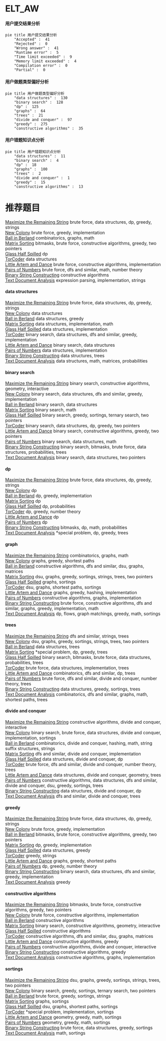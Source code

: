 # ELT_AW
<!-- tabs:start -->
#### **用户提交结果分析**

```mermaid
pie title 用户提交结果分析
    "Accepted" :  41
    "Rejected" :  0
    "Wrong answer" :  41
    "Runtime error" :  5
    "Time limit exceeded" :  9
    "Memory limit exceeded" :  4
    "Compilation error" :  0
    "Partial" :  0
```
#### **用户做题类型偏好分析**

```mermaid
pie title 用户做题类型偏好分析
    "data structures" :  130
    "binary search" :  128
    "dp" :  125
    "graphs" :  64
    "trees" :  21
    "divide and conquer" :  97
    "greedy" :  275
    "constructive algorithms" :  35
```
#### **用户错题知识点分析**

```mermaid
pie title 用户错题知识点分析
    "data structures" :  11
    "binary search" :  4
    "dp" :  18
    "graphs" :  100
    "trees" :  2
    "divide and conquer" :  1
    "greedy" :  15
    "constructive algorithms" :  13
```
<!-- tabs:end -->
# 推荐题目
[Maximize the Remaining String](http://codeforces.com/problemset/problem/1506/G)		brute force,
                        data structures,
                        dp,
                        greedy,
                        strings		  
[New Colony](http://codeforces.com/problemset/problem/1481/B)		brute force,
                        greedy,
                        implementation		  
[Ball in Berland](http://codeforces.com/problemset/problem/1475/C)		combinatorics,
                        graphs,
                        math		  
[Matrix Sorting](http://codeforces.com/problemset/problem/1500/C)		bitmasks,
                        brute force,
                        constructive algorithms,
                        greedy,
                        two pointers		  
[Glass Half Spilled](https://codeforces.com/contest/1459/problem/D)		dp		  
[TorCoder](http://codeforces.com/problemset/problem/240/F)		data structures		  
[Little Artem and Dance](https://codeforces.com/contest/669/problem/D)		brute force,
                        constructive algorithms,
                        implementation		  
[Pairs of Numbers](http://codeforces.com/problemset/problem/134/B)		brute force,
                        dfs and similar,
                        math,
                        number theory		  
[Binary String Constructing](http://codeforces.com/problemset/problem/1003/B)		constructive algorithms		  
[Text Document Analysis](http://codeforces.com/problemset/problem/723/B)		expression parsing,
                        implementation,
                        strings		  
<!-- tabs:start -->
#### **data structures**
[Maximize the Remaining String](http://codeforces.com/problemset/problem/1506/G)		brute force,
                        data structures,
                        dp,
                        greedy,
                        strings		  
[New Colony](http://codeforces.com/problemset/problem/240/F)		data structures		  
[Ball in Berland](http://codeforces.com/problemset/problem/802/B)		data structures,
                        greedy		  
[Matrix Sorting](http://codeforces.com/problemset/problem/1104/B)		data structures,
                        implementation,
                        math		  
[Glass Half Spilled](http://codeforces.com/problemset/problem/427/B)		data structures,
                        implementation		  
[TorCoder](http://codeforces.com/problemset/problem/1324/C)		binary search,
                        data structures,
                        dfs and similar,
                        greedy,
                        implementation		  
[Little Artem and Dance](http://codeforces.com/problemset/problem/713/D)		binary search,
                        data structures		  
[Pairs of Numbers](http://codeforces.com/problemset/problem/1208/E)		data structures,
                        implementation		  
[Binary String Constructing](http://codeforces.com/problemset/problem/1110/F)		data structures,
                        trees		  
[Text Document Analysis](http://codeforces.com/problemset/problem/1286/D)		data structures,
                        math,
                        matrices,
                        probabilities		  
#### **binary search**
[Maximize the Remaining String](https://codeforces.com/contest/1064/problem/E)		binary search,
                        constructive algorithms,
                        geometry,
                        interactive		  
[New Colony](http://codeforces.com/problemset/problem/1324/C)		binary search,
                        data structures,
                        dfs and similar,
                        greedy,
                        implementation		  
[Ball in Berland](http://codeforces.com/problemset/problem/713/D)		binary search,
                        data structures		  
[Matrix Sorting](https://codeforces.com/contest/801/problem/C)		binary search,
                        math		  
[Glass Half Spilled](http://codeforces.com/problemset/problem/1156/C)		binary search,
                        greedy,
                        sortings,
                        ternary search,
                        two pointers		  
[TorCoder](http://codeforces.com/problemset/problem/1492/C)		binary search,
                        data structures,
                        dp,
                        greedy,
                        two pointers		  
[Little Artem and Dance](http://codeforces.com/problemset/problem/1463/D)		binary search,
                        constructive algorithms,
                        greedy,
                        two pointers		  
[Pairs of Numbers](http://codeforces.com/problemset/problem/1490/G)		binary search,
                        data structures,
                        math		  
[Binary String Constructing](http://codeforces.com/problemset/problem/1479/D)		binary search,
                        bitmasks,
                        brute force,
                        data structures,
                        probabilities,
                        trees		  
[Text Document Analysis](http://codeforces.com/problemset/problem/1436/E)		binary search,
                        data structures,
                        two pointers		  
#### **dp**
[Maximize the Remaining String](http://codeforces.com/problemset/problem/1506/G)		brute force,
                        data structures,
                        dp,
                        greedy,
                        strings		  
[New Colony](https://codeforces.com/contest/1459/problem/D)		dp		  
[Ball in Berland](http://codeforces.com/problemset/problem/1396/C)		dp,
                        greedy,
                        implementation		  
[Matrix Sorting](http://codeforces.com/problemset/problem/1132/F)		dp		  
[Glass Half Spilled](http://codeforces.com/problemset/problem/1172/C2)		dp,
                        probabilities		  
[TorCoder](http://codeforces.com/problemset/problem/623/B)		dp,
                        greedy,
                        number theory		  
[Little Artem and Dance](http://codeforces.com/problemset/problem/366/C)		dp		  
[Pairs of Numbers](http://codeforces.com/problemset/problem/1310/E)		dp		  
[Binary String Constructing](http://codeforces.com/problemset/problem/698/C)		bitmasks,
                        dp,
                        math,
                        probabilities		  
[Text Document Analysis](http://codeforces.com/problemset/problem/1387/B1)		*special problem,
                        dp,
                        greedy,
                        trees		  
#### **graph**
[Maximize the Remaining String](http://codeforces.com/problemset/problem/1475/C)		combinatorics,
                        graphs,
                        math		  
[New Colony](http://codeforces.com/problemset/problem/449/B)		graphs,
                        greedy,
                        shortest paths		  
[Ball in Berland](https://codeforces.com/contest/1013/problem/D)		constructive algorithms,
                        dfs and similar,
                        dsu,
                        graphs,
                        matrices		  
[Matrix Sorting](https://codeforces.com/contest/1384/problem/C)		dsu,
                        graphs,
                        greedy,
                        sortings,
                        strings,
                        trees,
                        two pointers		  
[Glass Half Spilled](http://codeforces.com/problemset/problem/1424/M)		graphs,
                        sortings		  
[TorCoder](http://codeforces.com/problemset/problem/1081/D)		dsu,
                        graphs,
                        shortest paths,
                        sortings		  
[Little Artem and Dance](http://codeforces.com/problemset/problem/1156/G)		graphs,
                        greedy,
                        hashing,
                        implementation		  
[Pairs of Numbers](http://codeforces.com/problemset/problem/1301/D)		constructive algorithms,
                        graphs,
                        implementation		  
[Binary String Constructing](http://codeforces.com/problemset/problem/1487/C)		brute force,
                        constructive algorithms,
                        dfs and similar,
                        graphs,
                        greedy,
                        implementation,
                        math		  
[Text Document Analysis](http://codeforces.com/problemset/problem/1437/C)		dp,
                        flows,
                        graph matchings,
                        greedy,
                        math,
                        sortings		  
#### **trees**
[Maximize the Remaining String](http://codeforces.com/problemset/problem/566/A)		dfs and similar,
                        strings,
                        trees		  
[New Colony](https://codeforces.com/contest/1384/problem/C)		dsu,
                        graphs,
                        greedy,
                        sortings,
                        strings,
                        trees,
                        two pointers		  
[Ball in Berland](http://codeforces.com/problemset/problem/1110/F)		data structures,
                        trees		  
[Matrix Sorting](http://codeforces.com/problemset/problem/1387/B1)		*special problem,
                        dp,
                        greedy,
                        trees		  
[Glass Half Spilled](http://codeforces.com/problemset/problem/1479/D)		binary search,
                        bitmasks,
                        brute force,
                        data structures,
                        probabilities,
                        trees		  
[TorCoder](http://codeforces.com/problemset/problem/1511/C)		brute force,
                        data structures,
                        implementation,
                        trees		  
[Little Artem and Dance](http://codeforces.com/problemset/problem/1499/F)		combinatorics,
                        dfs and similar,
                        dp,
                        trees		  
[Pairs of Numbers](http://codeforces.com/problemset/problem/1491/E)		brute force,
                        dfs and similar,
                        divide and conquer,
                        number theory,
                        trees		  
[Binary String Constructing](http://codeforces.com/problemset/problem/1466/D)		data structures,
                        greedy,
                        sortings,
                        trees		  
[Text Document Analysis](http://codeforces.com/problemset/problem/1495/D)		combinatorics,
                        dfs and similar,
                        graphs,
                        math,
                        shortest paths,
                        trees		  
#### **divide and conquer**
[Maximize the Remaining String](http://codeforces.com/problemset/problem/788/D)		constructive algorithms,
                        divide and conquer,
                        interactive		  
[New Colony](http://codeforces.com/problemset/problem/1461/D)		binary search,
                        brute force,
                        data structures,
                        divide and conquer,
                        implementation,
                        sortings		  
[Ball in Berland](http://codeforces.com/problemset/problem/1466/G)		combinatorics,
                        divide and conquer,
                        hashing,
                        math,
                        string suffix structures,
                        strings		  
[Matrix Sorting](http://codeforces.com/problemset/problem/1490/D)		dfs and similar,
                        divide and conquer,
                        implementation		  
[Glass Half Spilled](https://codeforces.com/contest/1483/problem/C)		data structures,
                        divide and conquer,
                        dp		  
[TorCoder](http://codeforces.com/problemset/problem/1491/E)		brute force,
                        dfs and similar,
                        divide and conquer,
                        number theory,
                        trees		  
[Little Artem and Dance](http://codeforces.com/problemset/problem/1303/G)		data structures,
                        divide and conquer,
                        geometry,
                        trees		  
[Pairs of Numbers](http://codeforces.com/problemset/problem/1494/D)		constructive algorithms,
                        data structures,
                        dfs and similar,
                        divide and conquer,
                        dsu,
                        greedy,
                        sortings,
                        trees		  
[Binary String Constructing](http://codeforces.com/problemset/problem/1482/E)		data structures,
                        divide and conquer,
                        dp		  
[Text Document Analysis](http://codeforces.com/problemset/problem/566/C)		dfs and similar,
                        divide and conquer,
                        trees		  
#### **greedy**
[Maximize the Remaining String](http://codeforces.com/problemset/problem/1506/G)		brute force,
                        data structures,
                        dp,
                        greedy,
                        strings		  
[New Colony](http://codeforces.com/problemset/problem/1481/B)		brute force,
                        greedy,
                        implementation		  
[Ball in Berland](http://codeforces.com/problemset/problem/1500/C)		bitmasks,
                        brute force,
                        constructive algorithms,
                        greedy,
                        two pointers		  
[Matrix Sorting](http://codeforces.com/problemset/problem/1396/C)		dp,
                        greedy,
                        implementation		  
[Glass Half Spilled](http://codeforces.com/problemset/problem/802/B)		data structures,
                        greedy		  
[TorCoder](http://codeforces.com/problemset/problem/180/D)		greedy,
                        strings		  
[Little Artem and Dance](http://codeforces.com/problemset/problem/449/B)		graphs,
                        greedy,
                        shortest paths		  
[Pairs of Numbers](http://codeforces.com/problemset/problem/623/B)		dp,
                        greedy,
                        number theory		  
[Binary String Constructing](http://codeforces.com/problemset/problem/1324/C)		binary search,
                        data structures,
                        dfs and similar,
                        greedy,
                        implementation		  
[Text Document Analysis](http://codeforces.com/problemset/problem/1023/C)		greedy		  
#### **constructive algorithms**
[Maximize the Remaining String](http://codeforces.com/problemset/problem/1500/C)		bitmasks,
                        brute force,
                        constructive algorithms,
                        greedy,
                        two pointers		  
[New Colony](https://codeforces.com/contest/669/problem/D)		brute force,
                        constructive algorithms,
                        implementation		  
[Ball in Berland](http://codeforces.com/problemset/problem/1003/B)		constructive algorithms		  
[Matrix Sorting](https://codeforces.com/contest/1064/problem/E)		binary search,
                        constructive algorithms,
                        geometry,
                        interactive		  
[Glass Half Spilled](http://codeforces.com/problemset/problem/1267/C)		constructive algorithms		  
[TorCoder](https://codeforces.com/contest/1013/problem/D)		constructive algorithms,
                        dfs and similar,
                        dsu,
                        graphs,
                        matrices		  
[Little Artem and Dance](http://codeforces.com/problemset/problem/515/D)		constructive algorithms,
                        greedy		  
[Pairs of Numbers](http://codeforces.com/problemset/problem/788/D)		constructive algorithms,
                        divide and conquer,
                        interactive		  
[Binary String Constructing](http://codeforces.com/problemset/problem/1375/B)		constructive algorithms,
                        greedy		  
[Text Document Analysis](http://codeforces.com/problemset/problem/1301/D)		constructive algorithms,
                        graphs,
                        implementation		  
#### **sortings**
[Maximize the Remaining String](https://codeforces.com/contest/1384/problem/C)		dsu,
                        graphs,
                        greedy,
                        sortings,
                        strings,
                        trees,
                        two pointers		  
[New Colony](http://codeforces.com/problemset/problem/1156/C)		binary search,
                        greedy,
                        sortings,
                        ternary search,
                        two pointers		  
[Ball in Berland](http://codeforces.com/problemset/problem/118/C)		brute force,
                        greedy,
                        sortings,
                        strings		  
[Matrix Sorting](http://codeforces.com/problemset/problem/1424/M)		graphs,
                        sortings		  
[Glass Half Spilled](http://codeforces.com/problemset/problem/1081/D)		dsu,
                        graphs,
                        shortest paths,
                        sortings		  
[TorCoder](http://codeforces.com/problemset/problem/1297/B)		*special problem,
                        implementation,
                        sortings		  
[Little Artem and Dance](https://codeforces.com/contest/1496/problem/C)		geometry,
                        greedy,
                        math,
                        sortings		  
[Pairs of Numbers](http://codeforces.com/problemset/problem/1495/A)		geometry,
                        greedy,
                        math,
                        sortings		  
[Binary String Constructing](http://codeforces.com/problemset/problem/1497/A)		brute force,
                        data structures,
                        greedy,
                        sortings		  
[Text Document Analysis](http://codeforces.com/problemset/problem/1427/A)		math,
                        sortings		  
<!-- tabs:end -->

